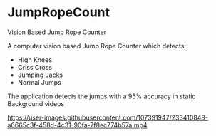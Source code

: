 # JumpRopeCount
 Vision Based Jump Rope Counter 

A computer vision based Jump Rope Counter which detects: 
* High Knees
* Criss Cross 
* Jumping Jacks
* Normal Jumps 

The application detects the jumps with a 95% accuracy in static Background videos 

https://user-images.githubusercontent.com/107391947/233410848-a6665c3f-458d-4c31-90fa-7f8ec774b57a.mp4

